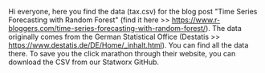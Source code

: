 Hi everyone, here you find the data (tax.csv) for the blog post "Time Series Forecasting with Random Forest" (find it here >> https://www.r-bloggers.com/time-series-forecasting-with-random-forest/). The data originally comes from the German Statistical Office (Destatis >> https://www.destatis.de/DE/Home/_inhalt.html). You can find all the data there. To save you the click marathon through their website, you can download the CSV from our Statworx GitHub.
